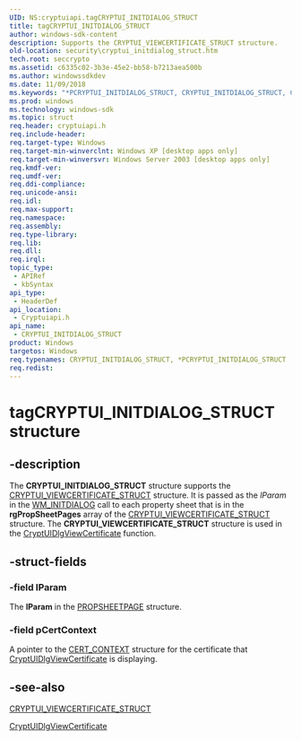 ```yaml
---
UID: NS:cryptuiapi.tagCRYPTUI_INITDIALOG_STRUCT
title: tagCRYPTUI_INITDIALOG_STRUCT
author: windows-sdk-content
description: Supports the CRYPTUI_VIEWCERTIFICATE_STRUCT structure.
old-location: security\cryptui_initdialog_struct.htm
tech.root: seccrypto
ms.assetid: c6335c02-3b3e-45e2-bb58-b7213aea500b
ms.author: windowssdkdev
ms.date: 11/09/2018
ms.keywords: "*PCRYPTUI_INITDIALOG_STRUCT, CRYPTUI_INITDIALOG_STRUCT, CRYPTUI_INITDIALOG_STRUCT structure [Security], PCRYPTUI_INITDIALOG_STRUCT, PCRYPTUI_INITDIALOG_STRUCT structure pointer [Security], cryptuiapi/CRYPTUI_INITDIALOG_STRUCT, cryptuiapi/PCRYPTUI_INITDIALOG_STRUCT, security.cryptui_initdialog_struct, tagCRYPTUI_INITDIALOG_STRUCT"
ms.prod: windows
ms.technology: windows-sdk
ms.topic: struct
req.header: cryptuiapi.h
req.include-header: 
req.target-type: Windows
req.target-min-winverclnt: Windows XP [desktop apps only]
req.target-min-winversvr: Windows Server 2003 [desktop apps only]
req.kmdf-ver: 
req.umdf-ver: 
req.ddi-compliance: 
req.unicode-ansi: 
req.idl: 
req.max-support: 
req.namespace: 
req.assembly: 
req.type-library: 
req.lib: 
req.dll: 
req.irql: 
topic_type:
 - APIRef
 - kbSyntax
api_type:
 - HeaderDef
api_location:
 - Cryptuiapi.h
api_name:
 - CRYPTUI_INITDIALOG_STRUCT
product: Windows
targetos: Windows
req.typenames: CRYPTUI_INITDIALOG_STRUCT, *PCRYPTUI_INITDIALOG_STRUCT
req.redist: 
---
```


# tagCRYPTUI_INITDIALOG_STRUCT structure


## -description


The <b>CRYPTUI_INITDIALOG_STRUCT</b> structure supports the <a href="https://msdn.microsoft.com/7bbd58df-3a1b-4d82-9a90-7c94260a7165">CRYPTUI_VIEWCERTIFICATE_STRUCT</a> structure. It  is passed as the <i>lParam</i> in the <a href="_win32_wm_initdialog_cpp">WM_INITDIALOG</a> call to each
property sheet that is in the <b>rgPropSheetPages</b> array of the <a href="https://msdn.microsoft.com/7bbd58df-3a1b-4d82-9a90-7c94260a7165">CRYPTUI_VIEWCERTIFICATE_STRUCT</a> structure. The <b>CRYPTUI_VIEWCERTIFICATE_STRUCT</b> structure is used in the <a href="https://msdn.microsoft.com/5107ff22-78c4-4005-80af-ff45781da6c7">CryptUIDlgViewCertificate</a> function.


## -struct-fields




### -field lParam

The <b>lParam</b> in the <a href="_win32_propsheetpage_str_cpp">PROPSHEETPAGE</a> structure.


### -field pCertContext

A pointer to the <a href="https://msdn.microsoft.com/f0a3200e-6541-423d-a4a3-595a31026eea">CERT_CONTEXT</a> structure for the certificate that <a href="https://msdn.microsoft.com/5107ff22-78c4-4005-80af-ff45781da6c7">CryptUIDlgViewCertificate</a> is displaying.


## -see-also




<a href="https://msdn.microsoft.com/7bbd58df-3a1b-4d82-9a90-7c94260a7165">CRYPTUI_VIEWCERTIFICATE_STRUCT</a>



<a href="https://msdn.microsoft.com/5107ff22-78c4-4005-80af-ff45781da6c7">CryptUIDlgViewCertificate</a>
 

 

